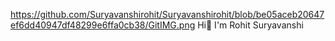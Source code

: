 https://github.com/Suryavanshirohit/Suryavanshirohit/blob/be05aceb20647ef6dd40947df48299e6ffa0cb38/GitIMG.png
                                         Hi👋 I'm Rohit Suryavanshi

<!--
**Suryavanshirohit/Suryavanshirohit** is a ✨ _special_ ✨ repository because its `README.md` (this file) appears on your GitHub profile.

Here are some ideas to get you started:

- 🔭 I’m currently working on ...
- 🌱 I’m currently learning ...
- 👯 I’m looking to collaborate on ...
- 🤔 I’m looking for help with ...
- 💬 Ask me about ...
- 📫 How to reach me: ...
- 😄 Pronouns: ...
- ⚡ Fun fact: ...
-->
